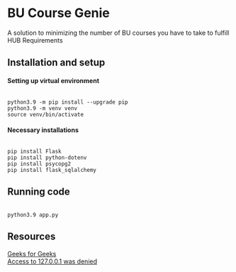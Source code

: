 # BU Course Genie

A solution to minimizing the number of BU courses you have to take to fulfill HUB Requirements

## Installation and setup

#### Setting up virtual environment

######
    python3.9 -m pip install --upgrade pip
    python3.9 -m venv venv
    source venv/bin/activate

#### Necessary installations

######
    pip install Flask
    pip install python-dotenv
    pip install psycopg2
    pip install flask_sqlalchemy

## Running code

######
    python3.9 app.py

## Resources

[Geeks for Geeks](https://www.geeksforgeeks.org/flask-creating-first-simple-application/) <br/>
[Access to 127.0.0.1 was denied](chrome://net-internals/#sockets)
